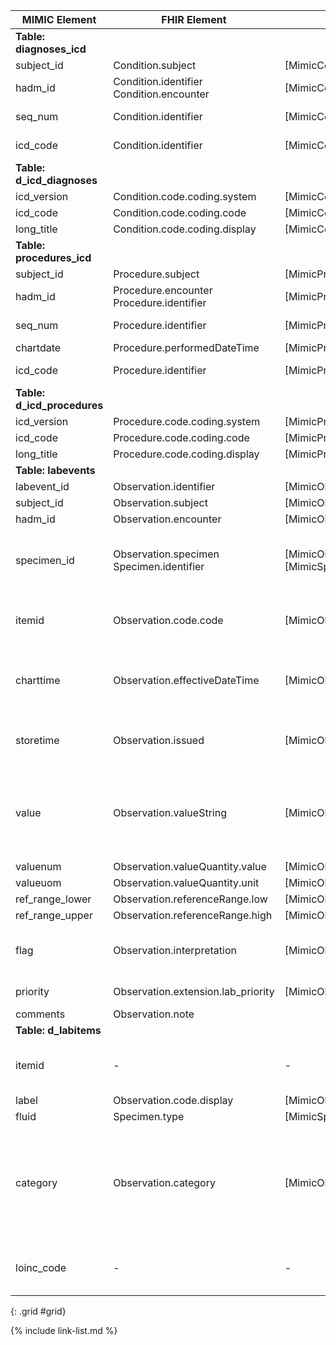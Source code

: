 |MIMIC Element            |FHIR Element                               |FHIR Profile                                    |Notes                                                                                                                                           |
|-------------------------|-------------------------------------------|------------------------------------------------|------------------------------------------------------------------------------------------------------------------------------------------------|
|**Table: diagnoses\_icd**    |                                           |                                                |                                                                                                                                                |
|subject\_id              |Condition.subject                          |[MimicCondition]                                |                                                                                                                                                |
|hadm\_id                 |Condition.identifier<br>Condition.encounter|[MimicCondition]                                |Part of primary identifier                                                                                                                      |
|seq\_num                 |Condition.identifier                       |[MimicCondition]                                |Part of primary identifier                                                                                                                      |
|icd\_code                |Condition.identifier                       |[MimicCondition]                                |Part of primary identifier                                                                                                                      |
|**Table: d\_icd\_diagnoses** |                                           |                                                |                                                                                                                                                |
|icd\_version             |Condition.code.coding.system               |[MimicCondition]                                |                                                                                                                                                |
|icd\_code                |Condition.code.coding.code                 |[MimicCondition]                                |                                                                                                                                                |
|long\_title              |Condition.code.coding.display              |[MimicCondition]                                |                                                                                                                                                |
|**Table: procedures\_icd**   |                                           |                                                |                                                                                                                                                |
|subject\_id              |Procedure.subject                          |[MimicProcedure]                                |                                                                                                                                                |
|hadm\_id                 |Procedure.encounter<br>Procedure.identifier|[MimicProcedure]                                |part of the identifier too                                                                                                                      |
|seq\_num                 |Procedure.identifier                       |[MimicProcedure]                                |part of the identifier too                                                                                                                      |
|chartdate                |Procedure.performedDateTime                |[MimicProcedure]                                |                                                                                                                                                |
|icd\_code                |Procedure.identifier                       |[MimicProcedure]                                |part of the identifier too                                                                                                                      |
|**Table: d\_icd\_procedures**|                                           |                                                |                                                                                                                                                |
|icd\_version             |Procedure.code.coding.system               |[MimicProcedure]                                |                                                                                                                                                |
|icd\_code                |Procedure.code.coding.code                 |[MimicProcedure]                                |                                                                                                                                                |
|long\_title              |Procedure.code.coding.display              |[MimicProcedure]                                |                                                                                                                                                |
|**Table: labevents**         |                                           |                                                |                                                                                                                                                |
|labevent\_id             |Observation.identifier                     |[MimicObservationLabevents]                   |                                                                                                                                                |
|subject\_id              |Observation.subject                        |[MimicObservationLabevents]                   |                                                                                                                                                |
|hadm\_id                 |Observation.encounter                      |[MimicObservationLabevents]                   |                                                                                                                                                |
|specimen\_id             |Observation.specimen<br>Specimen.identifier|[MimicObservationLabevents]<br>[MimicSpecimen]|Mapped to uuid, two specimen in mimic-fhir. One for micro and one for labs                                                                      |
|itemid                   |Observation.code.code                      |[MimicObservationLabevents]                   |Mapped to mimic codesystem, but will need to be concept mapped                                                                                  |
|charttime                |Observation.effectiveDateTime              |[MimicObservationLabevents]                   |effectiveDateTime is clinically relevant time/time-period for observation                                                                       |
|storetime                |Observation.issued                         |[MimicObservationLabevents]                   |issued is Date/Time this version was made available                                                                                             |
|value                    |Observation.valueString                    |[MimicObservationLabevents]                   |Only one of valueString or valueQuantity can be present. So priority is given to valueQuantity when it is present                               |
|valuenum                 |Observation.valueQuantity.value            |[MimicObservationLabevents]                   |
|valueuom                 |Observation.valueQuantity.unit             |[MimicObservationLabevents]                   |
|ref\_range\_lower        |Observation.referenceRange.low             |[MimicObservationLabevents]                   |                                                                                                                                                |
|ref\_range\_upper        |Observation.referenceRange.high            |[MimicObservationLabevents]                   |                                                                                                                                                |
|flag                     |Observation.interpretation                 |[MimicObservationLabevents]                   |Only really one value here... abnormal. But still an interpretation                                                                             |
|priority                 |Observation.extension.lab\_priority        |[MimicObservationLabevents]                   |Added extension for this                                                                                                                        |
|comments                 |Observation.note                           |                                                |                                                                                                                                                |
|**Table: d\_labitems**       |                                           |                                                |                                                                                                                                                |
|itemid                   |\-                                         |\-                                              |same as labevents.itemid, so not needed to map                                                                                                  |
|label                    |Observation.code.display                   |[MimicObservationLabevents]                   |                                                                                                                                                |
|fluid                    |Specimen.type                              |[MimicSpecimen]                                 |                                                                                                                                                |
|category                 |Observation.category                       |[MimicObservationLabevents]                   |category in fhir is more high level (ie laboratory, procedure). Could save this in separate spot? Nope just put it here, it can be more detailed|
|loinc\_code              |\-                                         |\-                                              |loinc codes could be used to assist in the anneal process                                                                                       |
{: .grid #grid}

{% include link-list.md %}